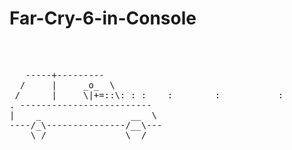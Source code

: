 # Far-Cry-6-in-Console
 <br>
 <pre class="tab">   
   -----+---------
  /     |     _o_  \                                                                   . .
 /      |     \|+=::\: : :    :        :           :            .   .   :    -       O .
. -------------------------                                                          /|\
|    _                 __  \                                                          +
----/_\---------------/__\---                                                        / \
    \_/               \__/</pre>                                                   
    </br>

